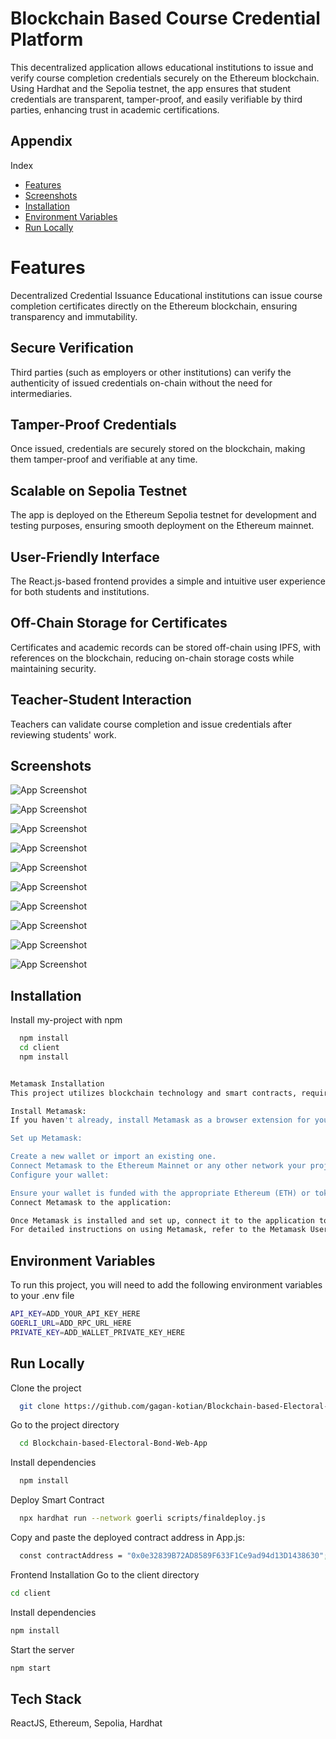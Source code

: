 


# Blockchain Based Course Credential Platform


This decentralized application allows educational institutions to issue and verify course completion credentials securely on the Ethereum blockchain. Using Hardhat and the Sepolia testnet, the app ensures that student credentials are transparent, tamper-proof, and easily verifiable by third parties, enhancing trust in academic certifications.



## Appendix

Index
- [Features](#Features)
- [Screenshots](#Screenshots)
- [Installation](#installation)
- [Environment Variables](##Environmentalvariables)
- [Run Locally](##RunLocally)



# Features

Decentralized Credential Issuance
Educational institutions can issue course completion certificates directly on the Ethereum blockchain, ensuring transparency and immutability.

## Secure Verification
Third parties (such as employers or other institutions) can verify the authenticity of issued credentials on-chain without the need for intermediaries.

## Tamper-Proof Credentials
Once issued, credentials are securely stored on the blockchain, making them tamper-proof and verifiable at any time.

## Scalable on Sepolia Testnet
The app is deployed on the Ethereum Sepolia testnet for development and testing purposes, ensuring smooth deployment on the Ethereum mainnet.

## User-Friendly Interface
The React.js-based frontend provides a simple and intuitive user experience for both students and institutions.

## Off-Chain Storage for Certificates
Certificates and academic records can be stored off-chain using IPFS, with references on the blockchain, reducing on-chain storage costs while maintaining security.

## Teacher-Student Interaction
Teachers can validate course completion and issue credentials after reviewing students' work.

## Screenshots


![App Screenshot](https://i.postimg.cc/V653tc6j/COURSE5.png)

![App Screenshot](https://i.postimg.cc/FKzPWV4v/COURSE4.png)

![App Screenshot](https://i.postimg.cc/cLc3nhHM/COURSE3.png)

![App Screenshot](https://i.postimg.cc/2SNyTZJc/COURSE2.png)

![App Screenshot](https://i.postimg.cc/bwCgtS2B/COURSE1.png)

![App Screenshot](https://i.postimg.cc/cJXfVhG4/course9.png)

![App Screenshot](https://i.postimg.cc/3W5Ggbm9/course10.png)

![App Screenshot](https://i.postimg.cc/PfBV3XMV/course11.png)

![App Screenshot](https://i.postimg.cc/q7NPhTg2/course8.png)

![App Screenshot](https://i.postimg.cc/fT4RM82H/course7.png)








## Installation

Install my-project with npm

```bash
  npm install
  cd client
  npm install


Metamask Installation
This project utilizes blockchain technology and smart contracts, requiring the installation of Metamask for Ethereum wallet functionality. Follow these steps to set up Metamask:

Install Metamask:
If you haven't already, install Metamask as a browser extension for your preferred browser (Chrome, Firefox, Brave, etc.). You can find Metamask and installation instructions at metamask.io.

Set up Metamask:

Create a new wallet or import an existing one.
Connect Metamask to the Ethereum Mainnet or any other network your project interacts with.
Configure your wallet:

Ensure your wallet is funded with the appropriate Ethereum (ETH) or tokens required for interacting with this application's smart contracts.
Connect Metamask to the application:

Once Metamask is installed and set up, connect it to the application to enable blockchain interactions.
For detailed instructions on using Metamask, refer to the Metamask User Guide.

```
    
## Environment Variables

To run this project, you will need to add the following environment variables to your .env file


```bash
API_KEY=ADD_YOUR_API_KEY_HERE
GOERLI_URL=ADD_RPC_URL_HERE
PRIVATE_KEY=ADD_WALLET_PRIVATE_KEY_HERE

```



## Run Locally

Clone the project

```bash
  git clone https://github.com/gagan-kotian/Blockchain-based-Electoral-Bond-Web-App.git

```

Go to the project directory

```bash
  cd Blockchain-based-Electoral-Bond-Web-App
```

Install dependencies

```bash
  npm install
```

Deploy Smart Contract

```bash
  npx hardhat run --network goerli scripts/finaldeploy.js
```

Copy and paste the deployed contract address in App.js:

```bash
  const contractAddress = "0x0e32839B72AD8589F633F1Ce9ad94d13D1438630";
```
Frontend Installation
Go to the client directory

```bash
cd client
```

Install dependencies
```bash
npm install
```


Start the server
```bash
npm start
```


## Tech Stack

ReactJS,
Ethereum,
Sepolia,
Hardhat


